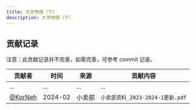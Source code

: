 ```yaml
---
title: 大学物理（下）
description: 大学物理（下）
---
```


## 贡献记录

注意：此贡献记录并不完善，如需完善，可参考 commit 记录。

| 贡献者                               | 时间    | 来源   | 贡献内容                         |
| ------------------------------------ | ------- | ------ | -------------------------------- |
| ...                                  | ...     | ...    | ...                              |
| [@KorNeh](https://github.com/KorNeh) | 2024-02 | 小卖部 | `小卖部资料_2023-2024-1更新.pdf` |
